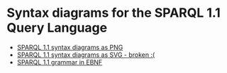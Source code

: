 # Syntax diagrams for the SPARQL 1.1 Query Language

* [SPARQL 1.1 syntax diagrams as PNG](http://htmlpreview.github.io/?https://github.com/rmrschub/SPARQLSyntaxDiagrams/blob/master/SPARQL1.1/index.html) 
* [SPARQL 1.1 syntax diagrams as SVG - broken :(](https://github.com/rmrschub/SPARQLSyntaxDiagrams/blob/master/SPARQL1.1/index.xhtml)
* [SPARQL 1.1 grammar in EBNF](https://github.com/rmrschub/SPARQLSyntaxDiagrams/blob/master/SPARQL1.1/sparql.ebnf)
